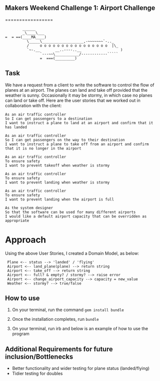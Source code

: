 ## Makers Weekend Challenge 1: Airport Challenge
=================

```
        ______
        _\____\___
=  = ==(____MA____)
          \_____\___________________,-~~~~~~~`-.._
          /     o o o o o o o o o o o o o o o o  |\_
          `~-.__       __..----..__                  )
                `---~~\___________/------------`````
                =  ===(_________)

```

Task
-----

We have a request from a client to write the software to control the flow of planes at an airport. The planes can land and take off provided that the weather is sunny. Occasionally it may be stormy, in which case no planes can land or take off.  Here are the user stories that we worked out in collaboration with the client:

```
As an air traffic controller
So I can get passengers to a destination
I want to instruct a plane to land at an airport and confirm that it has landed

As an air traffic controller
So I can get passengers on the way to their destination
I want to instruct a plane to take off from an airport and confirm that it is no longer in the airport

As an air traffic controller
To ensure safety
I want to prevent takeoff when weather is stormy

As an air traffic controller
To ensure safety
I want to prevent landing when weather is stormy

As an air traffic controller
To ensure safety
I want to prevent landing when the airport is full

As the system designer
So that the software can be used for many different airports
I would like a default airport capacity that can be overridden as appropriate
```

# Approach

Using the above User Stories, I created a Domain Model, as below:
```
 Plane <-- status --> 'landed' / 'flying'
 Airport <-- land_plane(plane) --> return string
 Airport <-- take_off --> return string
 Airport <-- full? & empty? / stormy? --> raise error
 Airport <-- change_airport_capacity --> capacity = new_value
 Weather <-- stormy? --> true/false
```

## How to use

1) On your terminal, run the command ```gem install bundle```

2) Once the installation completes, run ```bundle```

3) On your terminal, run irb and below is an example of how to use the program

## Additional Requirements for future inclusion/Bottlenecks

- Better functionality and wider testing for plane status (landed/flying)
- Tidier testing for doubles

